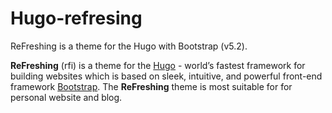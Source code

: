 # Hugo-refresing
ReFreshing is a theme for the Hugo with Bootstrap (v5.2).

**ReFreshing** (rfi) is a theme for the [Hugo](https://gohugo.io) - world’s fastest framework for building websites which is based on sleek, intuitive, and powerful front-end framework [Bootstrap](https://github.com/twbs/bootstrap). The **ReFreshing** theme is most suitable for for personal website and blog.
